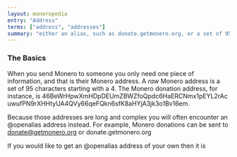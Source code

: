 ```yaml
---
layout: moneropedia
entry: "Address"
terms: ["address", "addresses"]
summary: "either an alias, such as donate.getmonero.org, or a set of 95 characters starting with a 4"
---
```


### The Basics

When you send Monero to someone you only need one piece of information, and that is their Monero address. A *raw* Monero address is a set of 95 characters starting with a 4. The Monero donation address, for instance, is <span style="word-break: break-all; word-wrap: break-word;">46BeWrHpwXmHDpDEUmZBWZfoQpdc6HaERCNmx1pEYL2rAcuwufPN9rXHHtyUA4QVy66qeFQkn6sfK8aHYjA3jk3o1Bv16em</span>.

Because those addresses are long and complex you will often encounter an @openalias address instead. For example, Monero donations can be sent to <span style="word-break: break-all; word-wrap: break-word;">donate@getmonero.org</span> or <span style="word-break: break-all; word-wrap: break-word;">donate.getmonero.org</span>

If you would like to get an @openalias address of your own then it is 